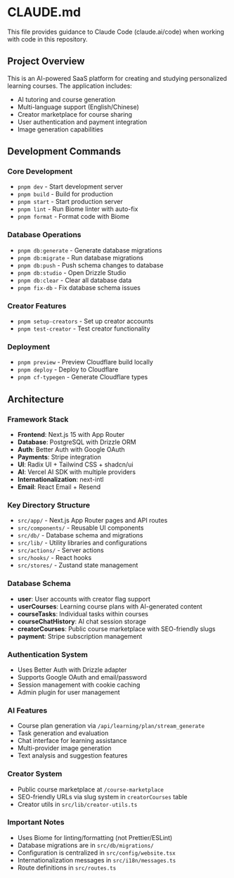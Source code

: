 # CLAUDE.md

This file provides guidance to Claude Code (claude.ai/code) when working with code in this repository.

## Project Overview

This is an AI-powered SaaS platform for creating and studying personalized learning courses. The application includes:
- AI tutoring and course generation
- Multi-language support (English/Chinese) 
- Creator marketplace for course sharing
- User authentication and payment integration
- Image generation capabilities

## Development Commands

### Core Development
- `pnpm dev` - Start development server
- `pnpm build` - Build for production
- `pnpm start` - Start production server
- `pnpm lint` - Run Biome linter with auto-fix
- `pnpm format` - Format code with Biome

### Database Operations
- `pnpm db:generate` - Generate database migrations
- `pnpm db:migrate` - Run database migrations  
- `pnpm db:push` - Push schema changes to database
- `pnpm db:studio` - Open Drizzle Studio
- `pnpm db:clear` - Clear all database data
- `pnpm fix-db` - Fix database schema issues

### Creator Features
- `pnpm setup-creators` - Set up creator accounts
- `pnpm test-creator` - Test creator functionality

### Deployment
- `pnpm preview` - Preview Cloudflare build locally
- `pnpm deploy` - Deploy to Cloudflare
- `pnpm cf-typegen` - Generate Cloudflare types

## Architecture

### Framework Stack
- **Frontend**: Next.js 15 with App Router
- **Database**: PostgreSQL with Drizzle ORM
- **Auth**: Better Auth with Google OAuth
- **Payments**: Stripe integration
- **UI**: Radix UI + Tailwind CSS + shadcn/ui
- **AI**: Vercel AI SDK with multiple providers
- **Internationalization**: next-intl
- **Email**: React Email + Resend

### Key Directory Structure
- `src/app/` - Next.js App Router pages and API routes
- `src/components/` - Reusable UI components
- `src/db/` - Database schema and migrations
- `src/lib/` - Utility libraries and configurations
- `src/actions/` - Server actions
- `src/hooks/` - React hooks
- `src/stores/` - Zustand state management

### Database Schema
- **user**: User accounts with creator flag support
- **userCourses**: Learning course plans with AI-generated content
- **courseTasks**: Individual tasks within courses
- **courseChatHistory**: AI chat session storage
- **creatorCourses**: Public course marketplace with SEO-friendly slugs
- **payment**: Stripe subscription management

### Authentication System
- Uses Better Auth with Drizzle adapter
- Supports Google OAuth and email/password
- Session management with cookie caching
- Admin plugin for user management

### AI Features
- Course plan generation via `/api/learning/plan/stream_generate`
- Task generation and evaluation
- Chat interface for learning assistance
- Multi-provider image generation
- Text analysis and suggestion features

### Creator System
- Public course marketplace at `/course-marketplace`
- SEO-friendly URLs via slug system in `creatorCourses` table
- Creator utils in `src/lib/creator-utils.ts`

### Important Notes
- Uses Biome for linting/formatting (not Prettier/ESLint)
- Database migrations are in `src/db/migrations/`
- Configuration is centralized in `src/config/website.tsx`
- Internationalization messages in `src/i18n/messages.ts`
- Route definitions in `src/routes.ts`